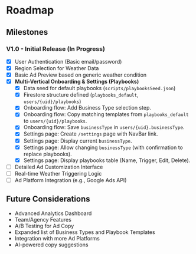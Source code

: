 # Roadmap

## Milestones

### V1.0 - Initial Release (In Progress)

*   [x] User Authentication (Basic email/password)
*   [x] Region Selection for Weather Data
*   [x] Basic Ad Preview based on generic weather condition
*   [x] **Multi-Vertical Onboarding & Settings (Playbooks)**
    *   [x] Data seed for default playbooks (`scripts/playbooksSeed.json`)
    *   [x] Firestore structure defined (`playbooks_default`, `users/{uid}/playbooks`)
    *   [x] Onboarding flow: Add Business Type selection step.
    *   [x] Onboarding flow: Copy matching templates from `playbooks_default` to `users/{uid}/playbooks`.
    *   [x] Onboarding flow: Save `businessType` in `users/{uid}.businessType`.
    *   [x] Settings page: Create `/settings` page with NavBar link.
    *   [x] Settings page: Display current `businessType`.
    *   [x] Settings page: Allow changing `businessType` (with confirmation to replace playbooks).
    *   [x] Settings page: Display playbooks table (Name, Trigger, Edit, Delete).
*   [ ] Detailed Ad Customization Interface
*   [ ] Real-time Weather Triggering Logic
*   [ ] Ad Platform Integration (e.g., Google Ads API)

## Future Considerations

*   Advanced Analytics Dashboard
*   Team/Agency Features
*   A/B Testing for Ad Copy
*   Expanded list of Business Types and Playbook Templates
*   Integration with more Ad Platforms
*   AI-powered copy suggestions 